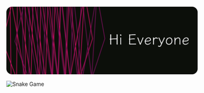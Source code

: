![Namrata](https://github.com/namratanimmi/namratanimmi/blob/main/Git-readme-1.png)

![Snake Game](https://raw.githubusercontent.com/namratanimmi/namratanimmi/output/github-contribution-grid-snake.svg)


<!---
namratanimmi/namratanimmi is a ✨ special ✨ repository because its `README.md` (this file) appears on your GitHub profile.
You can click the Preview link to take a look at your changes.
--->
